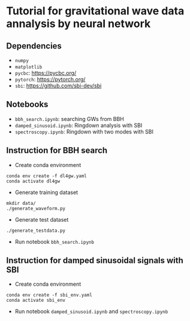 # Tutorial for gravitational wave data annalysis by neural network

## Dependencies

- `numpy`
- `matplotlib`
- `pycbc`: https://pycbc.org/
- `pytorch`: https://pytorch.org/
- `sbi`: https://github.com/sbi-dev/sbi

## Notebooks

- `bbh_search.ipynb`: searching GWs from BBH
- `damped_sinusoid.ipynb`: Ringdown analysis with SBI
- `spectroscopy.ipynb`: Ringdown with two modes with SBI

## Instruction for BBH search

- Create conda environment

```
conda env create -f dl4gw.yaml
conda activate dl4gw
```

- Generate training dataset

```
mkdir data/
./generate_waveform.py
```

- Generate test dataset

```
./generate_testdata.py
```

- Run notebook `bbh_search.ipynb`


## Instruction for damped sinusoidal signals with SBI

- Create conda environment

```
conda env create -f sbi_env.yaml
conda activate sbi_env
```

- Run notebook `damped_sinusoid.ipynb` and `spectroscopy.ipynb`
